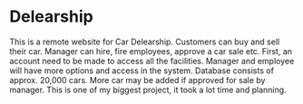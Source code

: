# Delearship

This is a remote website for Car Delearship. 
Customers can buy and sell their car. Manager can  hire, fire employees, approve a car sale etc.
First, an account need to be made to access all the facilities. 
Manager and employee will have more options and access in the system.
Database consists of approx. 20,000 cars. More car may be added if approved for sale by manager.
This is one of my biggest project, it took a lot time and planning.

